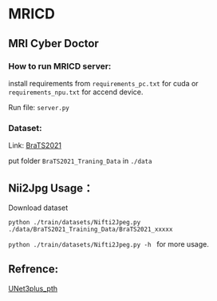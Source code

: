 # MRICD

## MRI Cyber Doctor

### How to run MRICD server:

install requirements from `requirements_pc.txt` for cuda or `requirements_npu.txt` for accend device.

Run file: `server.py`


### Dataset:

Link: [BraTS2021](https://www.kaggle.com/datasets/dschettler8845/brats-2021-task1)

put folder `BraTS2021_Traning_Data` in `./data`


## Nii2Jpg Usage：

Download dataset

```
python ./train/datasets/Nifti2Jpeg.py ./data/BraTS2021_Training_Data/BraTS2021_xxxxx  
```

 `python ./train/datasets/Nifti2Jpeg.py -h ` for more usage.


## Refrence:

[UNet3plus_pth](https://github.com/avBuffer/UNet3plus_pth)
